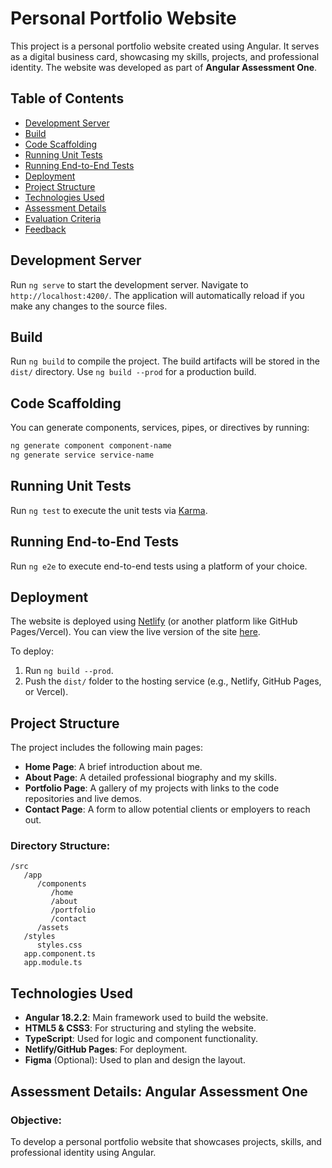
# Personal Portfolio Website

This project is a personal portfolio website created using Angular. It serves as a digital business card, showcasing my skills, projects, and professional identity. The website was developed as part of **Angular Assessment One**.  

## Table of Contents

- [Development Server](#development-server)
- [Build](#build)
- [Code Scaffolding](#code-scaffolding)
- [Running Unit Tests](#running-unit-tests)
- [Running End-to-End Tests](#running-end-to-end-tests)
- [Deployment](#deployment)
- [Project Structure](#project-structure)
- [Technologies Used](#technologies-used)
- [Assessment Details](#assessment-details-angular-assessment-one)
- [Evaluation Criteria](#evaluation-criteria)
- [Feedback](#feedback-and-review)

## Development Server

Run `ng serve` to start the development server. Navigate to `http://localhost:4200/`. The application will automatically reload if you make any changes to the source files.

## Build

Run `ng build` to compile the project. The build artifacts will be stored in the `dist/` directory. Use `ng build --prod` for a production build.

## Code Scaffolding

You can generate components, services, pipes, or directives by running:

```bash
ng generate component component-name
ng generate service service-name
```

## Running Unit Tests

Run `ng test` to execute the unit tests via [Karma](https://karma-runner.github.io).

## Running End-to-End Tests

Run `ng e2e` to execute end-to-end tests using a platform of your choice.

## Deployment

The website is deployed using [Netlify](https://www.netlify.com/) (or another platform like GitHub Pages/Vercel). You can view the live version of the site [here](URL).

To deploy:

1. Run `ng build --prod`.
2. Push the `dist/` folder to the hosting service (e.g., Netlify, GitHub Pages, or Vercel).

## Project Structure

The project includes the following main pages:

- **Home Page**: A brief introduction about me.
- **About Page**: A detailed professional biography and my skills.
- **Portfolio Page**: A gallery of my projects with links to the code repositories and live demos.
- **Contact Page**: A form to allow potential clients or employers to reach out.

### Directory Structure:

```
/src
   /app
      /components
         /home
         /about
         /portfolio
         /contact
      /assets
   /styles
      styles.css
   app.component.ts
   app.module.ts
```

## Technologies Used

- **Angular 18.2.2**: Main framework used to build the website.
- **HTML5 & CSS3**: For structuring and styling the website.
- **TypeScript**: Used for logic and component functionality.
- **Netlify/GitHub Pages**: For deployment.
- **Figma** (Optional): Used to plan and design the layout.

## Assessment Details: Angular Assessment One

### Objective:

To develop a personal portfolio website that showcases projects, skills, and professional identity using Angular.

